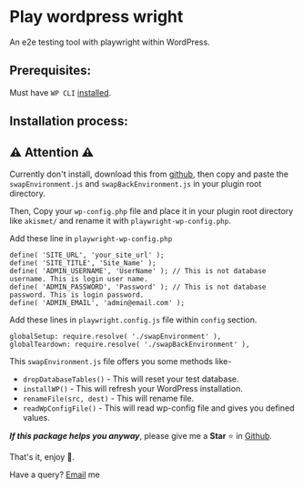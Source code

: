 # Play wordpress wright
An e2e testing tool with playwright within WordPress.

## Prerequisites:

Must have `WP CLI` [installed](https://wp-cli.org/).

## Installation process:

## ⚠️️ Attention ⚠️

Currently don't install, download this from [github](https://github.com/RatulHasan/play-wordpress-wright), then copy and paste the `swapEnvironment.js` and `swapBackEnvironment.js` in your plugin root directory. 

Then, Copy your `wp-config.php` file and place it in your plugin root directory like `akismet/` and rename it with `playwright-wp-config.php`.

Add these line in `playwright-wp-config.php`
```
define( 'SITE_URL', 'your_site_url' ); 
define( 'SITE_TITLE', 'Site_Name' );
define( 'ADMIN_USERNAME', 'UserName' ); // This is not database username. This is login user name.
define( 'ADMIN_PASSWORD', 'Password' ); // This is not database password. This is login password.
define( 'ADMIN_EMAIL', 'admin@email.com' );
```

Add these lines in `playwright.config.js` file within `config` section.
```
globalSetup: require.resolve( './swapEnvironment' ),
globalTeardown: require.resolve( './swapBackEnvironment' ),
```
This `swapEnvironment.js` file offers you some methods like-

- `dropDatabaseTables()` - This will reset your test database.
- `installWP()` - This will refresh your WordPress installation.
- `renameFile(src, dest)` - This will rename file.
- `readWpConfigFile()` - This will read wp-config file and gives you defined values.

_**If this package helps you anyway**_, please give me a **Star** ⭐ in [Github](https://github.com/RatulHasan/play-wordpress-wright).

That's it, enjoy 🎉.

Have a query? <a href="mailto:ratuljh@gmail.com">Email</a> me
